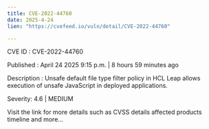 ```yaml
---
title: CVE-2022-44760
date: 2025-4-24
lien: "https://cvefeed.io/vuln/detail/CVE-2022-44760"

---
```


CVE ID : CVE-2022-44760

Published :  April 24
2025
9:15 p.m. | 8 hours
59 minutes ago

Description : Unsafe default file type filter policy in HCL
Leap allows execution of unsafe JavaScript in deployed applications.

Severity: 4.6 | MEDIUM

Visit the link for more details
such as CVSS details
affected products
timeline
and more...
